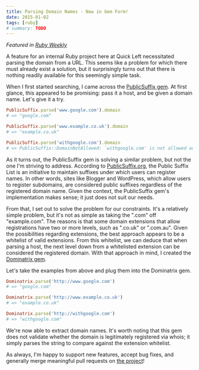 ```yaml
---
title: Parsing Domain Names - Now in Gem Form!
date: 2015-01-02
tags: [ruby]
# summary: TODO
---
```


_Featured in [Ruby Weekly](https://web.archive.org/web/20161014150512/http://rubyweekly.com/issues/227)_

A feature for an internal Ruby project here at Quick Left necessitated parsing the domain from a URL. This seems like a problem for which there must already exist a solution, but it surprisingly turns out that there is nothing readily available for this seemingly simple task.

When I first started searching, I came across the [PublicSuffix gem](https://github.com/weppos/publicsuffix-ruby). At first glance, this appeared to be promising: pass it a host, and be given a domain name. Let's give it a try.

```ruby
PublicSuffix.parse('www.google.com').domain
# => "google.com"

PublicSuffix.parse('www.example.co.uk').domain
# => "example.co.uk"

PublicSuffix.parse('withgoogle.com').domain
# => PublicSuffix::DomainNotAllowed: `withgoogle.com' is not allowed according to Registry policy
```

As it turns out, the PublicSuffix gem is solving a similar problem, but not the one I'm striving to address. According to [PublicSuffix.org](https://publicsuffix.org/), the Public Suffix List is an initiative to maintain suffixes under which users can register names. In other words, sites like Blogger and WordPress, which allow users to register subdomains, are considered public suffixes regardless of the registered domain name. Given the context, the PublicSuffix gem's implementation makes sense; it just does not suit our needs.

From that, I set out to solve the problem for our constraints. It's a relatively simple problem, but it's not as simple as taking the ".com" off "example.com". The reasons is that some domain extensions that allow registrations have two or more levels, such as ".co.uk" or ".com.au". Given the possibilities regarding extensions, the best approach appears to be a whitelist of valid extensions. From this whitelist, we can deduce that when parsing a host, the next level down from a whitelisted extension can be considered the registered domain. With that approach in mind, I created the [Dominatrix gem](https://github.com/mhuggins/dominatrix).

Let's take the examples from above and plug them into the Dominatrix gem.

```ruby
Dominatrix.parse('http://www.google.com')
# => "google.com"

Dominatrix.parse('http://www.example.co.uk')
# => "example.co.uk"

Dominatrix.parse('http://withgoogle.com')
# => "withgoogle.com"
```

We're now able to extract domain names. It's worth noting that this gem does not validate whether the domain is legitimately registered via whois; it simply parses the string to compare against the extension whitelist.

As always, I'm happy to support new features, accept bug fixes, and generally merge meaningful pull requests on [the project](https://github.com/mhuggins/dominatrix)!
